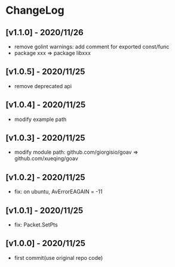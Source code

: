 # ChangeLog

## [v1.1.0] - 2020/11/26

- remove golint warnings: add comment for exported const/func
- package xxx => package libxxx

## [v1.0.5] - 2020/11/25

- remove deprecated api

## [v1.0.4] - 2020/11/25

- modify example path

## [v1.0.3] - 2020/11/25

- modify module path: github.com/giorgisio/goav => github.com/xueqing/goav

## [v1.0.2] - 2020/11/25

- fix: on ubuntu, AvErrorEAGAIN = -11

## [v1.0.1] - 2020/11/25

- fix: Packet.SetPts

## [v1.0.0] - 2020/11/25

- first commit(use original repo code)
